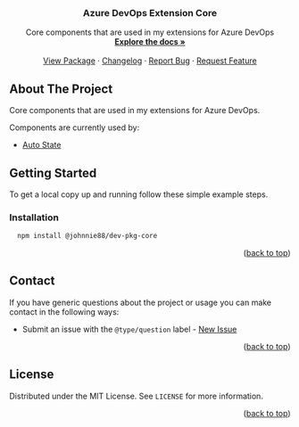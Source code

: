 <div id="top"></div>

<!-- PROJECT LOGO -->
<br />
<div align="center">

<h3 align="center">Azure DevOps Extension Core</h3>

  <p align="center">
  Core components that are used in my extensions for Azure DevOps
    <br />
    <a href="https://github.com/johnnie88/dev-pkg-core/blob/master/docs/index.md"><strong>Explore the docs »</strong></a>
    <br />
    <br />
    <a href="https://www.npmjs.com/package/@johnnie88/dev-pkg-core">View Package</a>
    ·
    <a href="https://github.com/johnnie88/dev-pkg-core/blob/master/docs/CHANGELOG.md">Changelog</a>
    ·
    <a href="https://github.com/johnnie88/dev-pkg-core/issues">Report Bug</a>
    ·
    <a href="https://github.com/johnnie88/dev-pkg-core/issues">Request Feature</a>
  </p>
</div>

## About The Project

Core components that are used in my extensions for Azure DevOps.

Components are currently used by:

- [Auto State](https://github.com/johnnie88/alien-work-item-transition-observer)

## Getting Started

To get a local copy up and running follow these simple example steps.

### Installation

```sh
  npm install @johnnie88/dev-pkg-core
```

<p align="right">(<a href="#top">back to top</a>)</p>

## Contact

If you have generic questions about the project or usage you can make contact in the following ways:

- Submit an issue with the `@type/question` label - [New Issue](https://github.com/johnnie88/azext/issues/new)

<p align="right">(<a href="#top">back to top</a>)</p>

## License

Distributed under the MIT License. See `LICENSE` for more information.

<p align="right">(<a href="#top">back to top</a>)</p>

